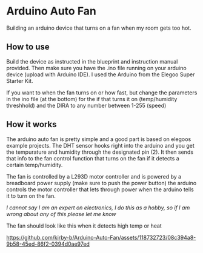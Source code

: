 # Arduino Auto Fan

Building an arduino device that turns on a fan when my room gets too hot.

## How to use

Build the device as instructed in the blueprint and instruction manual provided. Then make sure you have the .ino file running on your arduino device (upload with Arduino IDE). I used the Arduino from the Elegoo Super Starter Kit.

If you want to when the fan turns on or how fast, but change the parameters in the ino file (at the bottom) for the if that turns it on (temp/humidity threshhold) and the DIRA to any number between 1-255 (speed)

## How it works

The arduino auto fan is pretty simple and a good part is based on elegoos example projects. The DHT sensor hooks right into the arduino and you get the tempurature and humidity through the designated pin (2). It then sends that info to the fan control function that turns on the fan if it detects a certain temp/humidity.

The fan is controlled by a L293D motor controller and is powered by a breadboard power supply (make sure to push the power button) the arduino controls the motor controller that lets through power when the arduino tells it to turn on the fan.

*I cannot say I am an expert on electronics, I do this as a hobby, so if I am wrong about any of this please let me know*

The fan should look like this when it detects high temp or heat

https://github.com/kirby-b/Arduino-Auto-Fan/assets/118732723/08c394a8-9b58-45ed-86f2-0394d0ae97ed
